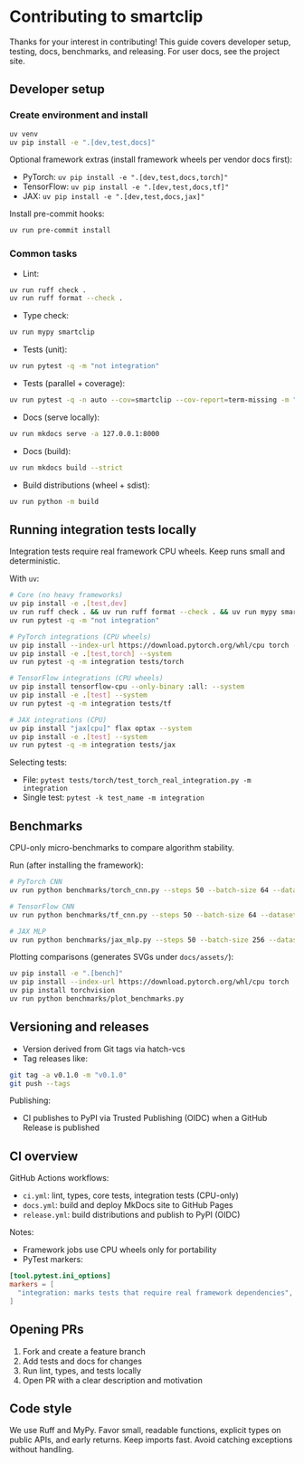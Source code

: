 # Contributing to smartclip

Thanks for your interest in contributing! This guide covers developer setup, testing, docs, benchmarks, and releasing. For user docs, see the project site.

## Developer setup

### Create environment and install

```bash
uv venv
uv pip install -e ".[dev,test,docs]"
```

Optional framework extras (install framework wheels per vendor docs first):

- PyTorch: `uv pip install -e ".[dev,test,docs,torch]"`
- TensorFlow: `uv pip install -e ".[dev,test,docs,tf]"`
- JAX: `uv pip install -e ".[dev,test,docs,jax]"`

Install pre-commit hooks:

```bash
uv run pre-commit install
```

### Common tasks

- Lint:

```bash
uv run ruff check .
uv run ruff format --check .
```

- Type check:

```bash
uv run mypy smartclip
```

- Tests (unit):

```bash
uv run pytest -q -m "not integration"
```

- Tests (parallel + coverage):

```bash
uv run pytest -q -n auto --cov=smartclip --cov-report=term-missing -m "not integration"
```

- Docs (serve locally):

```bash
uv run mkdocs serve -a 127.0.0.1:8000
```

- Docs (build):

```bash
uv run mkdocs build --strict
```

- Build distributions (wheel + sdist):

```bash
uv run python -m build
```

## Running integration tests locally

Integration tests require real framework CPU wheels. Keep runs small and deterministic.

With `uv`:

```bash
# Core (no heavy frameworks)
uv pip install -e .[test,dev]
uv run ruff check . && uv run ruff format --check . && uv run mypy smartclip
uv run pytest -q -m "not integration"

# PyTorch integrations (CPU wheels)
uv pip install --index-url https://download.pytorch.org/whl/cpu torch --extra-index-url https://pypi.org/simple --system
uv pip install -e .[test,torch] --system
uv run pytest -q -m integration tests/torch

# TensorFlow integrations (CPU wheels)
uv pip install tensorflow-cpu --only-binary :all: --system
uv pip install -e .[test] --system
uv run pytest -q -m integration tests/tf

# JAX integrations (CPU)
uv pip install "jax[cpu]" flax optax --system
uv pip install -e .[test] --system
uv run pytest -q -m integration tests/jax
```

Selecting tests:

- File: `pytest tests/torch/test_torch_real_integration.py -m integration`
- Single test: `pytest -k test_name -m integration`

## Benchmarks

CPU-only micro-benchmarks to compare algorithm stability.

Run (after installing the framework):

```bash
# PyTorch CNN
uv run python benchmarks/torch_cnn.py --steps 50 --batch-size 64 --dataset fashion_mnist --algo autoclip

# TensorFlow CNN
uv run python benchmarks/tf_cnn.py --steps 50 --batch-size 64 --dataset cifar10 --algo agc

# JAX MLP
uv run python benchmarks/jax_mlp.py --steps 50 --batch-size 256 --dataset fashion_mnist --algo zscore
```

Plotting comparisons (generates SVGs under `docs/assets/`):

```bash
uv pip install -e ".[bench]"
uv pip install --index-url https://download.pytorch.org/whl/cpu torch
uv pip install torchvision
uv run python benchmarks/plot_benchmarks.py
```

## Versioning and releases

- Version derived from Git tags via hatch-vcs
- Tag releases like:

```bash
git tag -a v0.1.0 -m "v0.1.0"
git push --tags
```

Publishing:

- CI publishes to PyPI via Trusted Publishing (OIDC) when a GitHub Release is published

## CI overview

GitHub Actions workflows:

- `ci.yml`: lint, types, core tests, integration tests (CPU-only)
- `docs.yml`: build and deploy MkDocs site to GitHub Pages
- `release.yml`: build distributions and publish to PyPI (OIDC)

Notes:

- Framework jobs use CPU wheels only for portability
- PyTest markers:

```toml
[tool.pytest.ini_options]
markers = [
  "integration: marks tests that require real framework dependencies",
]
```

## Opening PRs

1. Fork and create a feature branch
2. Add tests and docs for changes
3. Run lint, types, and tests locally
4. Open PR with a clear description and motivation

## Code style

We use Ruff and MyPy. Favor small, readable functions, explicit types on public APIs, and early returns. Keep imports fast. Avoid catching exceptions without handling.
